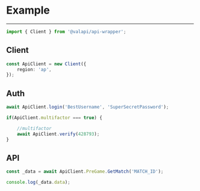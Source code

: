 # Example

-----------

```typescript
import { Client } from '@valapi/api-wrapper';
```

## Client

```typescript
const ApiClient = new Client({
    region: 'ap',
});

```

## Auth

```typescript
await ApiClient.login('BestUsername', 'SuperSecretPassword');

if(ApiClient.multifactor === true) {

    //multifactor
    await ApiClient.verify(428793);
}
```

## API

```typescript
const _data = await ApiClient.PreGame.GetMatch('MATCH_ID');

console.log(_data.data);
```